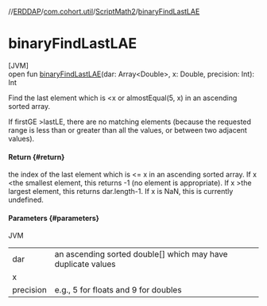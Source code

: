 //[ERDDAP](../../../index.md)/[com.cohort.util](../index.md)/[ScriptMath2](index.md)/[binaryFindLastLAE](binary-find-last-l-a-e.md)

# binaryFindLastLAE

[JVM]\
open fun [binaryFindLastLAE](binary-find-last-l-a-e.md)(dar: Array&lt;Double&gt;, x: Double, precision: Int): Int

Find the last element which is &lt;x or almostEqual(5, x) in an ascending sorted array. 

If firstGE &gt;lastLE, there are no matching elements (because the requested range is less than or greater than all the values, or between two adjacent values).

#### Return {#return}

the index of the last element which is &lt;= x in an ascending sorted array. If x &lt;the smallest element, this returns -1 (no element is appropriate). If x &gt;the largest element, this returns dar.length-1. If x is NaN, this is currently undefined.

#### Parameters {#parameters}

JVM

| | |
|---|---|
| dar | an ascending sorted double[] which may have duplicate values |
| x |
| precision | e.g., 5 for floats and 9 for doubles |